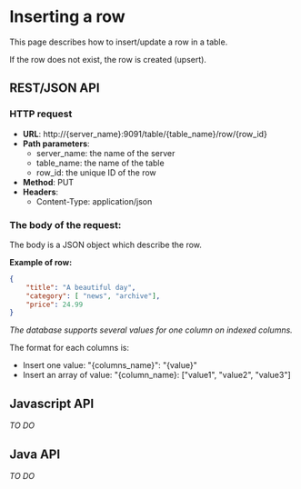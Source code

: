 # Inserting a row

This page describes how to insert/update a row in a table.

If the row does not exist, the row is created (upsert).

## REST/JSON API

### HTTP request

- **URL**: http://{server_name}:9091/table/{table_name}/row/{row_id}
- **Path parameters**:
    - server_name: the name of the server
    - table_name: the name of the table
    - row_id: the unique ID of the row
- **Method**: PUT
- **Headers**:
    - Content-Type: application/json

### The body of the request:

The body is a JSON object which describe the row.

**Example of row:**

```json
{
    "title": "A beautiful day",
    "category": [ "news", "archive"],
    "price": 24.99
}
```

_The database supports several values for one column on indexed columns._

The format for each columns is:
- Insert one value: "{columns_name}": "{value}"
- Insert an array of value: "{column_name}: ["value1", "value2", "value3"]


## Javascript API

_TO DO_

## Java API

_TO DO_